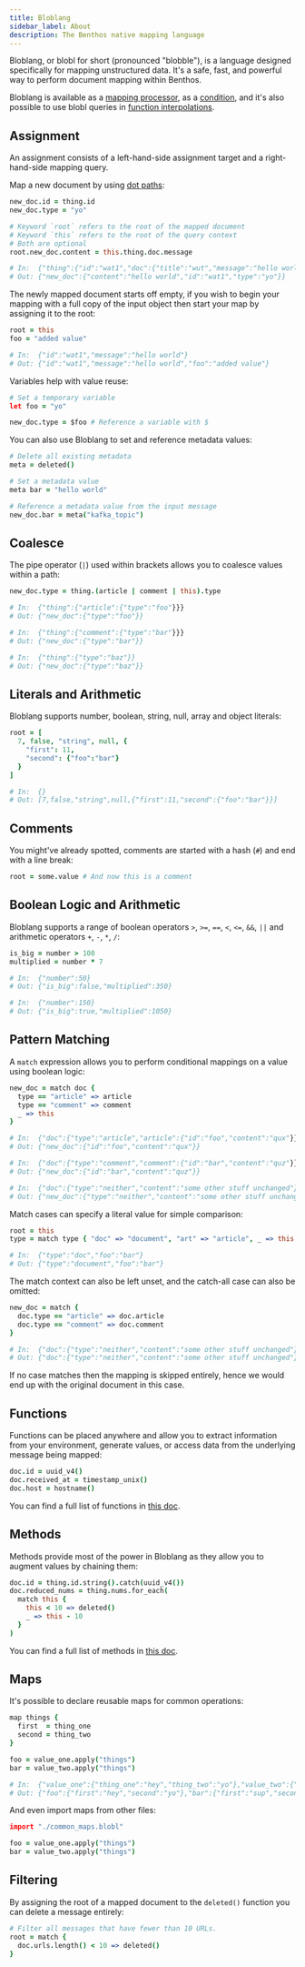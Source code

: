 ```yaml
---
title: Bloblang
sidebar_label: About
description: The Benthos native mapping language
---
```


Bloblang, or blobl for short (pronounced "blobble"), is a language designed specifically for mapping unstructured data. It's a safe, fast, and powerful way to perform document mapping within Benthos.

Bloblang is available as a [mapping processor][blobl.proc], as a [condition][blobl.cond], and it's also possible to use blobl queries in [function interpolations][blobl.interp].

## Assignment

An assignment consists of a left-hand-side assignment target and a right-hand-side mapping query.

Map a new document by using [dot paths][field_paths]:

```coffee
new_doc.id = thing.id
new_doc.type = "yo"

# Keyword `root` refers to the root of the mapped document
# Keyword `this` refers to the root of the query context
# Both are optional
root.new_doc.content = this.thing.doc.message

# In:  {"thing":{"id":"wat1","doc":{"title":"wut","message":"hello world"}}}
# Out: {"new_doc":{"content":"hello world","id":"wat1","type":"yo"}}
```

The newly mapped document starts off empty, if you wish to begin your mapping with a full copy of the input object then start your map by assigning it to the root:

```coffee
root = this
foo = "added value"

# In:  {"id":"wat1","message":"hello world"}
# Out: {"id":"wat1","message":"hello world","foo":"added value"}
```

Variables help with value reuse:

```coffee
# Set a temporary variable
let foo = "yo"

new_doc.type = $foo # Reference a variable with $
```

You can also use Bloblang to set and reference metadata values:

```coffee
# Delete all existing metadata
meta = deleted()

# Set a metadata value
meta bar = "hello world"

# Reference a metadata value from the input message
new_doc.bar = meta("kafka_topic")
```

## Coalesce

The pipe operator (`|`) used within brackets allows you to coalesce values within a path:

```coffee
new_doc.type = thing.(article | comment | this).type

# In:  {"thing":{"article":{"type":"foo"}}}
# Out: {"new_doc":{"type":"foo"}}

# In:  {"thing":{"comment":{"type":"bar"}}}
# Out: {"new_doc":{"type":"bar"}}

# In:  {"thing":{"type":"baz"}}
# Out: {"new_doc":{"type":"baz"}}
```

## Literals and Arithmetic

Bloblang supports number, boolean, string, null, array and object literals:

```coffee
root = [
  7, false, "string", null, {
    "first": 11,
    "second": {"foo":"bar"}
  }
]

# In:  {}
# Out: [7,false,"string",null,{"first":11,"second":{"foo":"bar"}}]
```

## Comments

You might've already spotted, comments are started with a hash (`#`) and end with a line break:

```coffee
root = some.value # And now this is a comment
```

## Boolean Logic and Arithmetic

Bloblang supports a range of boolean operators `>`, `>=`, `==`, `<`, `<=`, `&&`, `||` and arithmetic operators `+`, `-`, `*`, `/`:

```coffee
is_big = number > 100
multiplied = number * 7

# In:  {"number":50}
# Out: {"is_big":false,"multiplied":350}

# In:  {"number":150}
# Out: {"is_big":true,"multiplied":1050}
```

## Pattern Matching

A `match` expression allows you to perform conditional mappings on a value using boolean logic:

```coffee
new_doc = match doc {
  type == "article" => article
  type == "comment" => comment
  _ => this
}

# In:  {"doc":{"type":"article","article":{"id":"foo","content":"qux"}}}
# Out: {"new_doc":{"id":"foo","content":"qux"}}

# In:  {"doc":{"type":"comment","comment":{"id":"bar","content":"quz"}}}
# Out: {"new_doc":{"id":"bar","content":"quz"}}

# In:  {"doc":{"type":"neither","content":"some other stuff unchanged"}}
# Out: {"new_doc":{"type":"neither","content":"some other stuff unchanged"}}
```

Match cases can specify a literal value for simple comparison:

```coffee
root = this
type = match type { "doc" => "document", "art" => "article", _ => this }

# In:  {"type":"doc","foo":"bar"}
# Out: {"type":"document","foo":"bar"}
```

The match context can also be left unset, and the catch-all case can also be omitted:

```coffee
new_doc = match {
  doc.type == "article" => doc.article
  doc.type == "comment" => doc.comment
}

# In:  {"doc":{"type":"neither","content":"some other stuff unchanged"}}
# Out: {"doc":{"type":"neither","content":"some other stuff unchanged"}}
```

If no case matches then the mapping is skipped entirely, hence we would end up with the original document in this case.

## Functions

Functions can be placed anywhere and allow you to extract information from your environment, generate values, or access data from the underlying message being mapped:

```coffee
doc.id = uuid_v4()
doc.received_at = timestamp_unix()
doc.host = hostname()
```

You can find a full list of functions in [this doc][blobl.functions].

## Methods

Methods provide most of the power in Bloblang as they allow you to augment values by chaining them:

```coffee
doc.id = thing.id.string().catch(uuid_v4())
doc.reduced_nums = thing.nums.for_each(
  match this {
    this < 10 => deleted()
    _ => this - 10
  }
)
```

You can find a full list of methods in [this doc][blobl.methods].

## Maps

It's possible to declare reusable maps for common operations:

```coffee
map things {
  first  = thing_one
  second = thing_two
}

foo = value_one.apply("things")
bar = value_two.apply("things")

# In:  {"value_one":{"thing_one":"hey","thing_two":"yo"},"value_two":{"thing_one":"sup","thing_two":"waddup"}}
# Out: {"foo":{"first":"hey","second":"yo"},"bar":{"first":"sup","second":"waddup"}}
```

And even import maps from other files:

```coffee
import "./common_maps.blobl"

foo = value_one.apply("things")
bar = value_two.apply("things")
```

## Filtering

By assigning the root of a mapped document to the `deleted()` function you can delete a message entirely:

```coffee
# Filter all messages that have fewer than 10 URLs.
root = match {
  doc.urls.length() < 10 => deleted()
}
```

[field_paths]: /docs/configuration/field_paths
[blobl.proc]: /docs/components/processors/bloblang
[blobl.cond]: /docs/components/conditions/bloblang
[blobl.interp]: /docs/configuration/interpolation#bloblang-queries
[blobl.functions]: /docs/guides/bloblang/functions
[blobl.methods]: /docs/guides/bloblang/methods